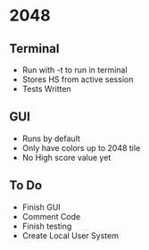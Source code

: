 # 2048
## Terminal
* Run with -t to run in terminal
* Stores HS from active session
* Tests Written

## GUI
* Runs by default
* Only have colors up to 2048 tile
* No High score value yet

## To Do
* Finish GUI
* Comment Code
* Finish testing
* Create Local User System
